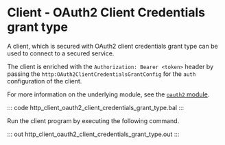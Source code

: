 # Client - OAuth2 Client Credentials grant type

A client, which is secured with OAuth2 client credentials grant type can be used to connect to a secured service.

The client is enriched with the `Authorization: Bearer <token>` header by passing the `http:OAuth2ClientCredentialsGrantConfig` for the `auth`
configuration of the client.

For more information on the underlying module, see the [`oauth2` module](https://docs.central.ballerina.io/ballerina/oauth2/latest/).

::: code http_client_oauth2_client_credentials_grant_type.bal :::

Run the client program by executing the following command.

::: out http_client_oauth2_client_credentials_grant_type.out :::
